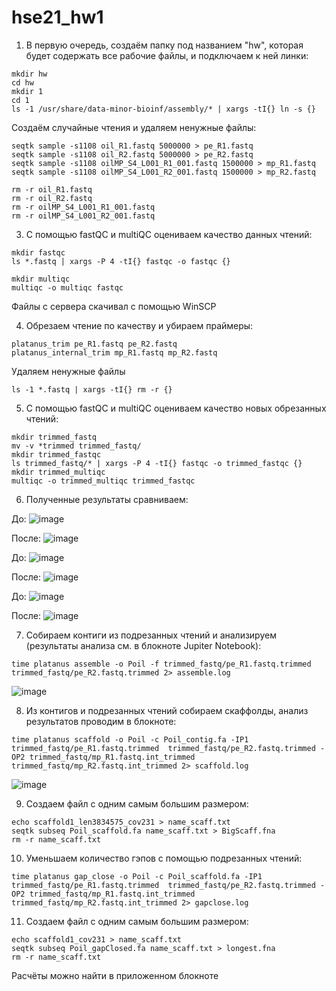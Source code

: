 # hse21_hw1

1. В первую очередь, создаём папку под названием "hw", которая будет содержать все рабочие файлы, и подключаем к ней линки:
```
mkdir hw
cd hw
mkdir 1
cd 1
ls -1 /usr/share/data-minor-bioinf/assembly/* | xargs -tI{} ln -s {}
```

Создаём случайные чтения и удаляем ненужные файлы:
```
seqtk sample -s1108 oil_R1.fastq 5000000 > pe_R1.fastq
seqtk sample -s1108 oil_R2.fastq 5000000 > pe_R2.fastq
seqtk sample -s1108 oilMP_S4_L001_R1_001.fastq 1500000 > mp_R1.fastq
seqtk sample -s1108 oilMP_S4_L001_R2_001.fastq 1500000 > mp_R2.fastq

rm -r oil_R1.fastq
rm -r oil_R2.fastq
rm -r oilMP_S4_L001_R1_001.fastq
rm -r oilMP_S4_L001_R2_001.fastq
```

3. С помощью fastQC и multiQC оцениваем качество данных чтений:
```
mkdir fastqc
ls *.fastq | xargs -P 4 -tI{} fastqc -o fastqc {}

mkdir multiqc
multiqc -o multiqc fastqc
```

Файлы с сервера скачивал с помощью WinSCP

4. Обрезаем чтение по качеству и убираем праймеры: 
```
platanus_trim pe_R1.fastq pe_R2.fastq 
platanus_internal_trim mp_R1.fastq mp_R2.fastq  
```
Удаляем ненужные файлы
```
ls -1 *.fastq | xargs -tI{} rm -r {}
```
5. С помощью fastQC и multiQC оцениваем качество новых обрезанных чтений:
```
mkdir trimmed_fastq
mv -v *trimmed trimmed_fastq/
mkdir trimmed_fastqc
ls trimmed_fastq/* | xargs -P 4 -tI{} fastqc -o trimmed_fastqc {}
mkdir trimmed_multiqc
multiqc -o trimmed_multiqc trimmed_fastqc
```

6. Полученные результаты сравниваем:

До:
![image](https://user-images.githubusercontent.com/93160309/139125278-a02db6ba-b972-451f-8fff-235c14b419e6.png)

После:
![image](https://user-images.githubusercontent.com/93160309/139125570-4b7184f7-d58e-470c-a2d2-235e80239f26.png)

До:
![image](https://user-images.githubusercontent.com/93160309/139125948-a97e3ae3-8dcf-4b78-bd51-567631dd13e3.png)

После:
![image](https://user-images.githubusercontent.com/93160309/139125799-9450811d-847d-4027-a0ba-c031f16ca98e.png)

До:
![image](https://user-images.githubusercontent.com/93160309/139126135-244f0443-a2b4-4d90-b795-fefbe334fa00.png)

После:
![image](https://user-images.githubusercontent.com/93160309/139126216-92d6c882-dc99-425f-a7ba-6d73a0213611.png)

7. Cобираем контиги из подрезанных чтений и анализируем (результаты анализа см. в блокноте Jupiter Notebook):
```
time platanus assemble -o Poil -f trimmed_fastq/pe_R1.fastq.trimmed trimmed_fastq/pe_R2.fastq.trimmed 2> assemble.log
```
![image](https://user-images.githubusercontent.com/93160309/139126752-6245102c-d29a-42a9-bee4-9d109b0b4b75.png)

8. Из контигов и подрезанных чтений собираем скаффолды, анализ результатов проводим в блокноте: 
```
time platanus scaffold -o Poil -c Poil_contig.fa -IP1 trimmed_fastq/pe_R1.fastq.trimmed  trimmed_fastq/pe_R2.fastq.trimmed -OP2 trimmed_fastq/mp_R1.fastq.int_trimmed trimmed_fastq/mp_R2.fastq.int_trimmed 2> scaffold.log
```
![image](https://user-images.githubusercontent.com/93160309/139127188-623ca23d-7be9-4b25-9727-6be6f32923b4.png)

9. Создаем файл с одним самым большим размером:
```
echo scaffold1_len3834575_cov231 > name_scaff.txt
seqtk subseq Poil_scaffold.fa name_scaff.txt > BigScaff.fna
rm -r name_scaff.txt
```
10. Уменьшаем количество гэпов с помощью подрезанных чтений:
```
time platanus gap_close -o Poil -c Poil_scaffold.fa -IP1 trimmed_fastq/pe_R1.fastq.trimmed  trimmed_fastq/pe_R2.fastq.trimmed -OP2 trimmed_fastq/mp_R1.fastq.int_trimmed trimmed_fastq/mp_R2.fastq.int_trimmed 2> gapclose.log
```
11. Создаем файл с одним самым большим размером:
```
echo scaffold1_cov231 > name_scaff.txt
seqtk subseq Poil_gapClosed.fa name_scaff.txt > longest.fna
rm -r name_scaff.txt
```
Расчёты можно найти в приложенном блокноте


